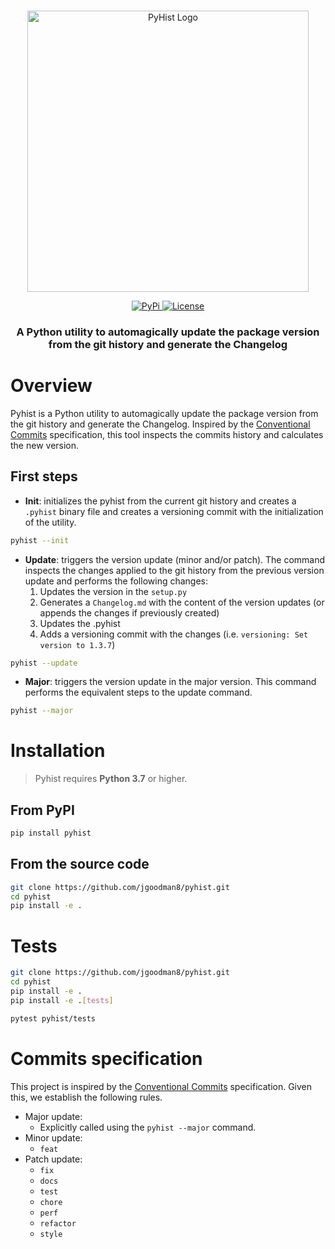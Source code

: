 <p align="center">
    <br>
    <a href="https://github.com/jgoodman8/pyhist">
        <img src="https://raw.githubusercontent.com/jgoodman8/pyhist/master/assets/pyhist.png" alt="PyHist Logo" width="450"/>
    </a>
    <br>
<p>

<p align="center">
    <a href="https://pypi.python.org/pypi/pyhist/">
        <img alt="PyPi" src="https://img.shields.io/pypi/v/pyhist.svg?style=flat-square">
    </a>
    <a href="https://github.com/jgoodman8/pyhist/blob/master/LICENSE">
        <img alt="License" src="https://img.shields.io/github/license/jgoodman8/pyhist.svg?style=flat-square">
    </a>
</p>

<h3 align="center">
    <b>A Python utility to automagically update the package version from the git history and generate the Changelog</b>
</h3>


# Overview

Pyhist is a Python utility to automagically update the package version from the git history and generate the Changelog. Inspired by the [Conventional Commits](https://www.conventionalcommits.org/) specification, this tool inspects the commits history and calculates the new version.

## First steps

- **Init**: initializes the pyhist from the current git history and creates a `.pyhist` binary file and creates a 
versioning commit with the initialization of the utility.

```bash
pyhist --init
```

- **Update**: triggers the version update (minor and/or patch). The command inspects the changes applied to the git history from the previous version update and performs the following changes:
    1. Updates the version in the `setup.py`
    2. Generates a `Changelog.md` with the content of the version updates (or appends the changes if previously created)
    3. Updates the .pyhist
    4. Adds a versioning commit with the changes (i.e. `versioning: Set version to 1.3.7`)

```bash
pyhist --update
```

- **Major**: triggers the version update in the major version. This command performs the equivalent steps to the update command.

```bash
pyhist --major
```

# Installation

> Pyhist requires **Python 3.7** or higher.

## From PyPI

```bash
pip install pyhist
```

## From the source code

```bash
git clone https://github.com/jgoodman8/pyhist.git
cd pyhist
pip install -e .
```

# Tests

```bash
git clone https://github.com/jgoodman8/pyhist.git
cd pyhist
pip install -e .
pip install -e .[tests]

pytest pyhist/tests
```

# Commits specification

This project is inspired by the [Conventional Commits](https://www.conventionalcommits.org/) specification. Given this, we establish the following rules.

- Major update:
    - Explicitly called using the `pyhist --major` command.
- Minor update:
    - `feat`
- Patch update:
    - `fix`
    - `docs`
    - `test`
    - `chore`
    - `perf`
    - `refactor`
    - `style`
